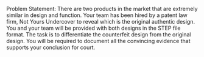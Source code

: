 Problem Statement:
	There are two products in the market that are extremely similar in design and function. 
  Your team has been hired by a patent law firm, Not Yours Undercover to reveal which is the original authentic design. 
  You and your team will be provided with both designs in the STEP file format. 
  The task is to differentiate the counterfeit design from the original design. 
  You will be required to document all the convincing evidence that supports your conclusion for court. 
